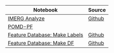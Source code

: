| Notebook      | Source |
| ------------- | ------------- |
| [IMERG Analyze](999-H0-00-IMERG-Analyze-1.ipynb)  | [Github](https://github.com/SpatioTemporal/STARE-Cookbooks/blob/develop/contrib/jupyter/999-H0-00-IMERG-Analyze-1.ipynb) |
| [POMD-PF](POMD-PF.AIST.10202022.ipynb)   | |
| [Feature Database: Make Labels](featureDB_make_labels.ipynb)   | [Github](https://github.com/SpatioTemporal/featureDB/blob/main/make_labels.ipynb) |
| [Feature Database: Make DF](featureDB_make_df.ipynb) |  [Github](https://github.com/SpatioTemporal/featureDB/blob/main/make_df.ipynb)  |